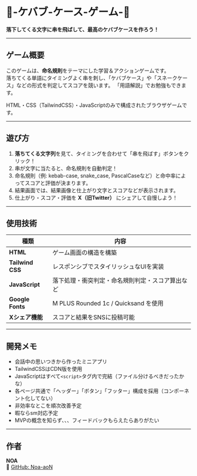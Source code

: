 # 🥙-ケバブ-ケース-ゲーム-🥙  
**落下してくる文字に串を飛ばして、最高のケバブケースを作ろう！**

---

## ゲーム概要
このゲームは、**命名規則**をテーマにした学習＆アクションゲームです。  
落ちてくる単語にタイミングよく串を刺し、「ケバブケース」や「スネークケース」などの形式を判定してスコアを競います。
「用語解説」でお勉強もできます。

HTML・CSS（TailwindCSS）・JavaScriptのみで構成されたブラウザゲームです。

---

## 遊び方

1. **落ちてくる文字列**を見て、タイミングを合わせて「串を飛ばす」ボタンをクリック！
2. 串が文字に当たると、命名規則を自動判定！
3. 命名規則（例: kebab-case, snake_case, PascalCaseなど）と命中率によってスコアと評価が決まります。
4. 結果画面では、結果画像と仕上がり文字とスコアなどが表示されます。
5. 仕上がり・スコア・評価を **X（旧Twitter）** にシェアして自慢しよう！
---
## 使用技術

| 種類 | 内容 |
|------|------|
| **HTML** | ゲーム画面の構造を構築 |
| **Tailwind CSS** | レスポンシブでスタイリッシュなUIを実装 |
| **JavaScript** | 落下処理・衝突判定・命名規則判定・スコア算出など |
| **Google Fonts** | M PLUS Rounded 1c / Quicksand を使用 |
| **Xシェア機能** | スコアと結果をSNSに投稿可能 |

---
## 開発メモ
- 会話中の思いつきから作ったミニアプリ
- TailwindCSSはCDN版を使用
- JavaScriptはすべて`<script>`タグ内で完結（ファイル分けるべきだったかな）
- 各ページ共通で「ヘッダー」「ボタン」「フッター」構成を採用（コンポーネント化してない）
- 非効率なとこを順次改善予定
- 暇ならsm対応予定
- MVPの概念を知らず、、、フィードバックもらえたらありがたい

---

## 作者
**NOA**  
📘 [GitHub: Noa-aoN](https://github.com/Noa-aoN)
